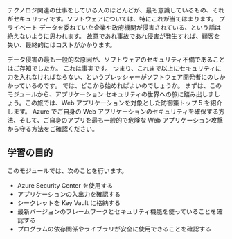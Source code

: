 テクノロジ関連の仕事をしている人のほとんどが、最も意識しているもの、それがセキュリティです。ソフトウェアについては、特にこれが当てはまります。 プライベート データを委ねていた企業や政府機関が侵害されている、という話は絶えないように思われます。 故意であれ事故であれ侵害が発生すれば、顧客を失い、最終的にはコストがかかります。

データ侵害の最も一般的な原因が、ソフトウェアのセキュリティ不備であることはご存知でしたか。 これは事実です。  つまり、これまで以上にセキュリティに力を入れなければならない、というプレッシャーがソフトウェア開発者にのしかかっているのです。 では、どこから始めればよいのでしょうか。 まずは、このモジュールから、アプリケーション セキュリティの世界への旅に踏み出しましょう。この旅では、Web アプリケーションを対象とした防御策トップ 5 を紹介します。 Azure でご自身の Web アプリケーションのセキュリティを確保する方法、そして、ご自身のアプリを最も一般的で危険な Web アプリケーション攻撃から守る方法をご確認ください。

## <a name="learning-objectives"></a>学習の目的

このモジュールでは、次のことを行います。

* Azure Security Center を使用する
* アプリケーションの入出力を確認する
* シークレットを Key Vault に格納する
* 最新バージョンのフレームワークとセキュリティ機能を使っていることを確認する
* プログラムの依存関係やライブラリが安全に使用できることを確認する
